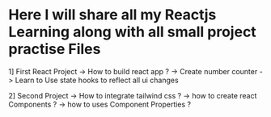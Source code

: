 # Here I will share all my Reactjs Learning along with all small project practise Files
1] First React Project 
  -> How to build react app ?
  -> Create number counter
  -> Learn to Use state hooks to reflect all ui changes 

2] Second Project 
  -> How to integrate tailwind css ?
  -> how to create react Components ?
  -> how to uses Component Properties ?

  
